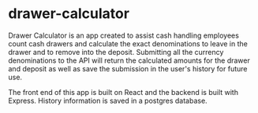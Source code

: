 # drawer-calculator

Drawer Calculator is an app created to assist cash handling employees count cash drawers and calculate the exact denominations to leave in the drawer and to remove into the deposit. Submitting all the currency denominations to the API will return the calculated amounts for the drawer and deposit as well as save the submission in the user's history for future use. 

The front end of this app is built on React and the backend is built with Express. History information is saved in a postgres database.
